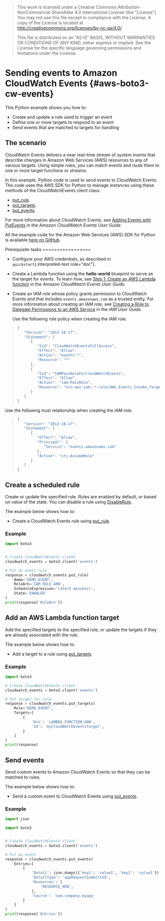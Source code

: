 > This work is licensed under a Creative Commons
> Attribution-NonCommercial-ShareAlike 4.0 International License (the
> \"License\"). You may not use this file except in compliance with the
> License. A copy of the License is located at
> <http://creativecommons.org/licenses/by-nc-sa/4.0/>.
>
> This file is distributed on an \"AS IS\" BASIS, WITHOUT WARRANTIES OR
> CONDITIONS OF ANY KIND, either express or implied. See the License for
> the specific language governing permissions and limitations under the
> License.

# Sending events to Amazon CloudWatch Events {#aws-boto3-cw-events}

This Python example shows you how to:

-   Create and update a rule used to trigger an event
-   Define one or more targets to respond to an event
-   Send events that are matched to targets for handling

## The scenario

CloudWatch Events delivers a near real-time stream of system events that
describe changes in Amazon Web Services (AWS) resources to any of
various targets. Using simple rules, you can match events and route them
to one or more target functions or streams.

In this example, Python code is used to send events to CloudWatch
Events. The code uses the AWS SDK for Python to manage instances using
these methods of the CloudWatchEvents client class:

-   [put_rule](https://boto3.amazonaws.com/v1/documentation/api/latest/reference/services/events.html#CloudWatchEvents.Client.put_rule).
-   [put_targets](https://boto3.amazonaws.com/v1/documentation/api/latest/reference/services/events.html#CloudWatchEvents.Client.put_targets).
-   [put_events](https://boto3.amazonaws.com/v1/documentation/api/latest/reference/services/events.html#CloudWatchEvents.Client.put_events).

For more information about CloudWatch Events, see [Adding Events with
PutEvents](http://docs.aws.amazon.com/AmazonCloudWatch/latest/events/AddEventsPutEvents.html)
in the *Amazon CloudWatch Events User Guide*.

All the example code for the Amazon Web Services (AWS) SDK for Python is
available [here on
GitHub](https://github.com/awsdocs/aws-doc-sdk-examples/tree/master/python/example_code).

Prerequisite tasks =================

-   Configure your AWS credentials, as described in
    `quickstart`{.interpreted-text role="doc"}.

-   Create a Lambda function using the **hello-world** blueprint to
    serve as the target for events. To learn how, see [Step 1: Create an
    AWS Lambda
    function](http://docs.aws.amazon.com/AmazonCloudWatch/latest/events/LogEC2InstanceState.html)
    in the *Amazon CloudWatch Events User Guide*.

-   Create an IAM role whose policy grants permission to CloudWatch
    Events and that includes `events.amazonaws.com` as a trusted entity.
    For more information about creating an IAM role, see [Creating a
    Role to Delegate Permissions to an AWS
    Service](http://docs.aws.amazon.com/IAM/latest/UserGuide/id_roles_create_for-service.html)
    in the *IAM User Guide*.

    Use the following role policy when creating the IAM role.

> ``` python
> {
>    "Version": "2012-10-17",
>    "Statement": [
>       {
>          "Sid": "CloudWatchEventsFullAccess",
>          "Effect": "Allow",
>          "Action": "events:*",
>          "Resource": "*"
>       },
>       {
>          "Sid": "IAMPassRoleForCloudWatchEvents",
>          "Effect": "Allow",
>          "Action": "iam:PassRole",
>          "Resource": "arn:aws:iam::*:role/AWS_Events_Invoke_Targets"
>       }      
>    ]
> }
> ```

Use the following trust relationship when creating the IAM role.

> ``` python
> {
>    "Version": "2012-10-17",
>    "Statement": [
>       {
>          "Effect": "Allow",
>          "Principal": {
>             "Service": "events.amazonaws.com"
>          },
>          "Action": "sts:AssumeRole"
>       }      
>    ]
> }
> ```

## Create a scheduled rule

Create or update the specified rule. Rules are enabled by default, or
based on value of the state. You can disable a rule using
[DisableRule](https://boto3.amazonaws.com/v1/documentation/api/latest/reference/services/events.html#CloudWatchEvents.Client.disable_rule).

The example below shows how to:

-   Create a CloudWatch Events rule using
    [put_rule](https://boto3.amazonaws.com/v1/documentation/api/latest/reference/services/events.html#CloudWatchEvents.Client.put_rule).

### Example

``` python
import boto3


# Create CloudWatchEvents client
cloudwatch_events = boto3.client('events')

# Put an event rule
response = cloudwatch_events.put_rule(
    Name='DEMO_EVENT',
    RoleArn='IAM_ROLE_ARN',
    ScheduleExpression='rate(5 minutes)',
    State='ENABLED'
)
print(response['RuleArn'])
```

## Add an AWS Lambda function target

Add the specified targets to the specified rule, or update the targets
if they are already associated with the rule.

The example below shows how to:

-   Add a target to a rule using
    [put_targets](https://boto3.amazonaws.com/v1/documentation/api/latest/reference/services/events.html#CloudWatchEvents.Client.put_targets).

### Example

``` python
import boto3

# Create CloudWatchEvents client
cloudwatch_events = boto3.client('events')

# Put target for rule
response = cloudwatch_events.put_targets(
    Rule='DEMO_EVENT',
    Targets=[
        {
            'Arn': 'LAMBDA_FUNCTION_ARN',
            'Id': 'myCloudWatchEventsTarget',
        }
    ]
)
print(response)
```

## Send events

Send custom events to Amazon CloudWatch Events so that they can be
matched to rules.

The example below shows how to:

-   Send a custom event to CloudWatch Events using
    [put_events](https://boto3.amazonaws.com/v1/documentation/api/latest/reference/services/events.html#CloudWatchEvents.Client.put_events).

### Example

``` python
import json

import boto3


# Create CloudWatchEvents client
cloudwatch_events = boto3.client('events')

# Put an event
response = cloudwatch_events.put_events(
    Entries=[
        {
            'Detail': json.dumps({'key1': 'value1', 'key2': 'value2'}),
            'DetailType': 'appRequestSubmitted',
            'Resources': [
                'RESOURCE_ARN',
            ],
            'Source': 'com.company.myapp'
        }
    ]
)
print(response['Entries'])
```
